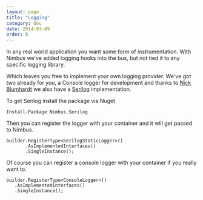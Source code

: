 ```yaml
---
layout: page
title: "Logging"
category: doc
date: 2014-03-09
order: 6
---
```


In any real world application you want some form of instrumentation. With Nimbus we've added logging hooks into the bus, but not tied it to any specific logging library.

Which leaves you free to implement your own logging provider. We've got two already for you, a Console logger for development and thanks to [Nick Blumhardt](http://nblumhardt.com/) we also have a [Serilog](http://serilog.net/) implementation.

To get Serilog install the package via Nuget

	Install-Package Nimbus.Serilog

Then you can register the logger with your container and it will get passed to Nimbus.

	builder.RegisterType<SerilogStaticLogger>()
	       .AsImplementedInterfaces()
           .SingleInstance();

Of course you can register a console logger with your container if you really want to.

	builder.RegisterType<ConsoleLogger>()
       .AsImplementedInterfaces()
       .SingleInstance();


